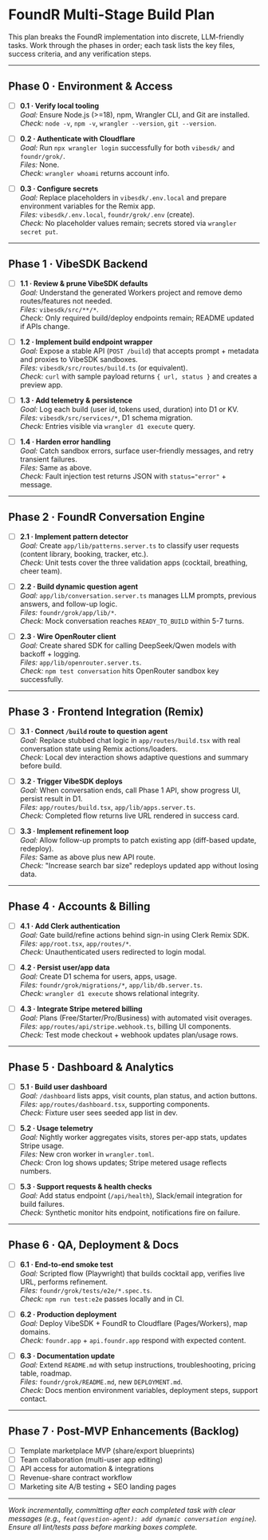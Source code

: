 # FoundR Multi-Stage Build Plan

This plan breaks the FoundR implementation into discrete, LLM-friendly tasks. Work through the phases in order; each task lists the key files, success criteria, and any verification steps.

---

## Phase 0 · Environment & Access

- [ ] **0.1 · Verify local tooling**  
  _Goal:_ Ensure Node.js (>=18), npm, Wrangler CLI, and Git are installed.  
  _Check:_ `node -v`, `npm -v`, `wrangler --version`, `git --version`.

- [ ] **0.2 · Authenticate with Cloudflare**  
  _Goal:_ Run `npx wrangler login` successfully for both `vibesdk/` and `foundr/grok/`.  
  _Files:_ None.  
  _Check:_ `wrangler whoami` returns account info.

- [ ] **0.3 · Configure secrets**  
  _Goal:_ Replace placeholders in `vibesdk/.env.local` and prepare environment variables for the Remix app.  
  _Files:_ `vibesdk/.env.local`, `foundr/grok/.env` (create).  
  _Check:_ No placeholder values remain; secrets stored via `wrangler secret put`.

---

## Phase 1 · VibeSDK Backend

- [ ] **1.1 · Review & prune VibeSDK defaults**  
  _Goal:_ Understand the generated Workers project and remove demo routes/features not needed.  
  _Files:_ `vibesdk/src/**/*`.  
  _Check:_ Only required build/deploy endpoints remain; README updated if APIs change.

- [ ] **1.2 · Implement build endpoint wrapper**  
  _Goal:_ Expose a stable API (`POST /build`) that accepts prompt + metadata and proxies to VibeSDK sandboxes.  
  _Files:_ `vibesdk/src/routes/build.ts` (or equivalent).  
  _Check:_ `curl` with sample payload returns `{ url, status }` and creates a preview app.

- [ ] **1.3 · Add telemetry & persistence**  
  _Goal:_ Log each build (user id, tokens used, duration) into D1 or KV.  
  _Files:_ `vibesdk/src/services/*`, D1 schema migration.  
  _Check:_ Entries visible via `wrangler d1 execute` query.

- [ ] **1.4 · Harden error handling**  
  _Goal:_ Catch sandbox errors, surface user-friendly messages, and retry transient failures.  
  _Files:_ Same as above.  
  _Check:_ Fault injection test returns JSON with `status="error"` + message.

---

## Phase 2 · FoundR Conversation Engine

- [ ] **2.1 · Implement pattern detector**  
  _Goal:_ Create `app/lib/patterns.server.ts` to classify user requests (content library, booking, tracker, etc.).  
  _Check:_ Unit tests cover the three validation apps (cocktail, breathing, cheer team).

- [ ] **2.2 · Build dynamic question agent**  
  _Goal:_ `app/lib/conversation.server.ts` manages LLM prompts, previous answers, and follow-up logic.  
  _Files:_ `foundr/grok/app/lib/*`.  
  _Check:_ Mock conversation reaches `READY_TO_BUILD` within 5-7 turns.

- [ ] **2.3 · Wire OpenRouter client**  
  _Goal:_ Create shared SDK for calling DeepSeek/Qwen models with backoff + logging.  
  _Files:_ `app/lib/openrouter.server.ts`.  
  _Check:_ `npm test conversation` hits OpenRouter sandbox key successfully.

---

## Phase 3 · Frontend Integration (Remix)

- [ ] **3.1 · Connect `/build` route to question agent**  
  _Goal:_ Replace stubbed chat logic in `app/routes/build.tsx` with real conversation state using Remix actions/loaders.  
  _Check:_ Local dev interaction shows adaptive questions and summary before build.

- [ ] **3.2 · Trigger VibeSDK deploys**  
  _Goal:_ When conversation ends, call Phase 1 API, show progress UI, persist result in D1.  
  _Files:_ `app/routes/build.tsx`, `app/lib/apps.server.ts`.  
  _Check:_ Completed flow returns live URL rendered in success card.

- [ ] **3.3 · Implement refinement loop**  
  _Goal:_ Allow follow-up prompts to patch existing app (diff-based update, redeploy).  
  _Files:_ Same as above plus new API route.  
  _Check:_ "Increase search bar size" redeploys updated app without losing data.

---

## Phase 4 · Accounts & Billing

- [ ] **4.1 · Add Clerk authentication**  
  _Goal:_ Gate build/refine actions behind sign-in using Clerk Remix SDK.  
  _Files:_ `app/root.tsx`, `app/routes/*`.  
  _Check:_ Unauthenticated users redirected to login modal.

- [ ] **4.2 · Persist user/app data**  
  _Goal:_ Create D1 schema for users, apps, usage.  
  _Files:_ `foundr/grok/migrations/*`, `app/lib/db.server.ts`.  
  _Check:_ `wrangler d1 execute` shows relational integrity.

- [ ] **4.3 · Integrate Stripe metered billing**  
  _Goal:_ Plans (Free/Starter/Pro/Business) with automated visit overages.  
  _Files:_ `app/routes/api/stripe.webhook.ts`, billing UI components.  
  _Check:_ Test mode checkout + webhook updates plan/usage rows.

---

## Phase 5 · Dashboard & Analytics

- [ ] **5.1 · Build user dashboard**  
  _Goal:_ `/dashboard` lists apps, visit counts, plan status, and action buttons.  
  _Files:_ `app/routes/dashboard.tsx`, supporting components.  
  _Check:_ Fixture user sees seeded app list in dev.

- [ ] **5.2 · Usage telemetry**  
  _Goal:_ Nightly worker aggregates visits, stores per-app stats, updates Stripe usage.  
  _Files:_ New cron worker in `wrangler.toml`.  
  _Check:_ Cron log shows updates; Stripe metered usage reflects numbers.

- [ ] **5.3 · Support requests & health checks**  
  _Goal:_ Add status endpoint (`/api/health`), Slack/email integration for build failures.  
  _Check:_ Synthetic monitor hits endpoint, notifications fire on failure.

---

## Phase 6 · QA, Deployment & Docs

- [ ] **6.1 · End-to-end smoke test**  
  _Goal:_ Scripted flow (Playwright) that builds cocktail app, verifies live URL, performs refinement.  
  _Files:_ `foundr/grok/tests/e2e/*.spec.ts`.  
  _Check:_ `npm run test:e2e` passes locally and in CI.

- [ ] **6.2 · Production deployment**  
  _Goal:_ Deploy VibeSDK + FoundR to Cloudflare (Pages/Workers), map domains.  
  _Check:_ `foundr.app` + `api.foundr.app` respond with expected content.

- [ ] **6.3 · Documentation update**  
  _Goal:_ Extend `README.md` with setup instructions, troubleshooting, pricing table, roadmap.  
  _Files:_ `foundr/grok/README.md`, new `DEPLOYMENT.md`.  
  _Check:_ Docs mention environment variables, deployment steps, support contact.

---

## Phase 7 · Post-MVP Enhancements (Backlog)

- [ ] Template marketplace MVP (share/export blueprints)
- [ ] Team collaboration (multi-user app editing)
- [ ] API access for automation & integrations
- [ ] Revenue-share contract workflow
- [ ] Marketing site A/B testing + SEO landing pages

---

_Work incrementally, committing after each completed task with clear messages (e.g., `feat(question-agent): add dynamic conversation engine`). Ensure all lint/tests pass before marking boxes complete._